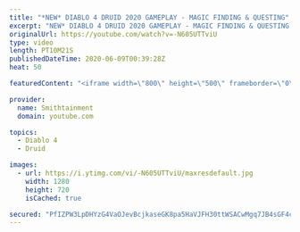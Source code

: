 ```yaml
---
title: "*NEW* DIABLO 4 DRUID 2020 GAMEPLAY - MAGIC FINDING & QUESTING"
excerpt: "NEW* DIABLO 4 DRUID 2020 GAMEPLAY - MAGIC FINDING & QUESTING The Druid is a savage shapeshifter, fluidly transforming between the forms of a ..."
originalUrl: https://youtube.com/watch?v=-N605UTTviU
type: video
length: PT10M21S
publishedDateTime: 2020-06-09T00:39:28Z
heat: 50

featuredContent: "<iframe width=\"800\" height=\"500\" frameborder=\"0\" src=\"https://www.youtube.com/embed/-N605UTTviU\" allow=\"accelerometer; autoplay; encrypted-media; gyroscope; picture-in-picture\" allowfullscreen></iframe>"

provider:
  name: Smithtainment
  domain: youtube.com

topics:
  - Diablo 4
  - Druid

images:
  - url: https://i.ytimg.com/vi/-N605UTTviU/maxresdefault.jpg
    width: 1280
    height: 720
    isCached: true

secured: "PfIZPW3LpDHYzG4VaOJevBcjkaseGK8pa5HaVJFH30ttWSACwMgq7JB4sGF4ccX5JSyz0DrW65R1ptxgauVUY/G6+6mXcWr13GBb1GFDlSjX7Blg5uJ0Ruw/YdW2QIhfZCUt5pHyERs3b0yvoQX1vUobi5fccZMWXSEDkgmnOa5nhKMILdyfQKv8iCfOOXwWQ3CfQupNql7ow3QvK88Z+EsgQbi1Gl1wyuP+sSdr7iE70skGaMj5aa0EfgXCvAR51WLwM6CNXOu3nsNF9zgblGyxrvhiQ1YF3SL+4Un5wOgUaZwvfyGu6sTAbYWMbjueP+xIa43AvbPZ9gs1stJYNEEvskG5RxMRvEX+COSxqrlP9nGfYPPUJVVmM+suv4+YKqQmZohJD5H0p6qmJLsn1lNTw7mwzxYDHUdV47tLbSM=;5OI+JJIWRIvseJWpFV7Ywg=="
---
```


